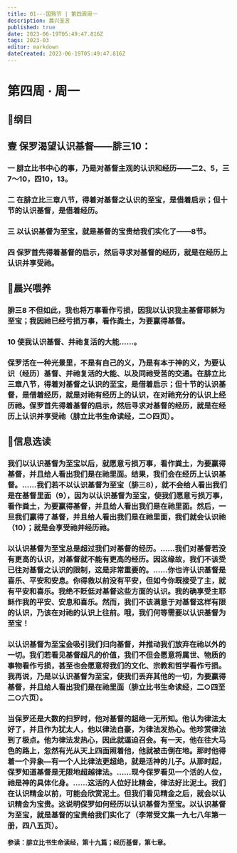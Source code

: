```yaml
---
title: 01---国殇节 | 第四周周一
description: 晨兴圣言
published: true
date: 2023-06-19T05:49:47.816Z
tags: 2023-03
editor: markdown
dateCreated: 2023-06-19T05:49:47.816Z
---
```


# 第四周 · 周一
## 📖纲目

## 壹	****保罗渴望认识基督**——**腓三**10**：

### 一	腓立比书中心的事，乃是对基督主观的认识和经历——二2、5，三7～10，四10，13。

### 二	在腓立比三章八节，得着对基督之认识的至宝，是借着启示；但十节的认识基督，是借着经历。

### 三	以认识基督为至宝，就是基督的宝贵给我们实化了——8节。

### 四	保罗首先得着基督的启示，然后寻求对基督的经历，就是在经历上认识并享受祂。

## 📖晨兴喂养

### **腓三8    不但如此，我也将万事看作亏损，因我以认识我主基督耶稣为至宝；我因祂已经亏损万事，看作粪土，为要赢得基督。**

### **10    使我认识基督、并祂复活的大能……。**

### 保罗活在一种光景里，不是有自己的义，乃是有本于神的义，为要认识（经历）基督、并祂复活的大能、以及同祂受苦的交通。在腓立比三章八节，得着对基督之认识的至宝，是借着启示；但十节的认识基督，是借着经历，就是对祂有经历上的认识，在对祂充分的认识上经历祂。保罗首先得着基督的启示，然后寻求对基督的经历，就是在经历上认识并享受祂（腓立比书生命读经，二○四页）。

## 📖信息选读

### 我们以认识基督为至宝以后，就愿意亏损万事，看作粪土，为要赢得基督，并且给人看出我们是在祂里面。结果，我们会在经历上认识基督。……我们若不以认识基督为至宝（腓三8），就不会给人看出我们是在基督里面（9），因为以认识基督为至宝，使我们愿意亏损万事，看作粪土，为要赢得基督，并且给人看出我们是在祂里面。然后，一旦我们赢得了基督，并且给人看出我们是在祂里面，我们就会认识祂（10）；就是会享受祂并经历祂。

### 以认识基督为至宝总是超过我们对基督的经历。……我们对基督若没有更高的认识，对基督就不能有更高的经历。因这缘故，我们不该受已往对基督之认识的限制，这是非常重要的。……你也许认识基督是喜乐、平安和安息。你得救以前没有平安，但如今你既接受了主，就有平安和喜乐。我绝不贬低对基督这些方面的认识。我的确享受主耶稣作我的平安、安息和喜乐。然而，我们不该满意于对基督这样有限的认识，乃该在对祂的认识上往前。哦，我们何等需要以认识基督为至宝！

### 以认识基督为至宝会吸引我们归向基督，并推动我们放弃在祂以外的一切。我们若看见基督超凡的价值，我们不但会愿意将属世、物质的事物看作亏损，甚至也会愿意将我们的文化、宗教和哲学看作亏损。我再说，乃是以认识基督为至宝，使我们丢弃其他的一切，为要赢得基督，并且给人看出我们是在祂里面（腓立比书生命读经，二○四至二○六页）。

### 当保罗还是大数的扫罗时，他对基督的超绝一无所知。他认为律法太好了，并且作为犹太人，他以律法自豪，为律法发热心。他珍赏律法到了极点。他为律法发热心，因此就逼迫召会。有一天，他在往大马色的路上，忽然有光从天上四面照着他，他就被击倒在地。那时他得着一个异象—有一个人比律法更超绝，就是活神的儿子。从那时起，保罗知道基督是无限地超越律法。……现今保罗看见一个活的人位，祂是神的具体化身。……这活的人位好比精金，律法好比泥土。我们在认识精金以前，可能会欣赏泥土。但我们看见精金之后，就会以认识精金为宝贵。这说明保罗如何经历以认识基督为至宝。以认识基督为至宝，就是基督的宝贵给我们实化了（李常受文集一九七八年第一册，四八五页）。

**参读：腓立比书生命读经，第十九篇；经历基督，第七章。**